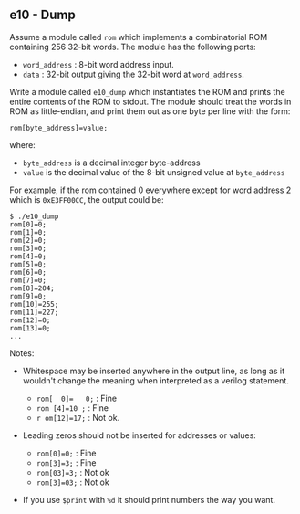 e10 - Dump
----------

Assume a module called `rom` which implements a combinatorial ROM
containing 256 32-bit words. The module has the following ports:

- `word_address` : 8-bit word address input.
- `data` : 32-bit output giving the 32-bit word at `word_address`.

Write a module called `e10_dump` which instantiates the ROM and
prints the entire contents of the ROM to stdout. The module should
treat the words in ROM as little-endian, and print them out as
one byte per line with the form:
```
rom[byte_address]=value;
```
where:
- `byte_address` is a decimal integer byte-address
- `value` is the decimal value of the 8-bit unsigned value at `byte_address`

For example, if the rom contained 0 everywhere except for word address 2 which is `0xE3FF00CC`,
the output could be:

```
$ ./e10_dump
rom[0]=0;
rom[1]=0;
rom[2]=0;
rom[3]=0;
rom[4]=0;
rom[5]=0;
rom[6]=0;
rom[7]=0;
rom[8]=204;
rom[9]=0;
rom[10]=255;
rom[11]=227;
rom[12]=0;
rom[13]=0;
...
```

Notes:

- Whitespace may be inserted anywhere in the output line, as long
  as it wouldn't change the meaning when interpreted as a verilog statement.
  
  - `rom[  0]=   0;` : Fine
  - ` rom [4]=10 ; ` : Fine
  - `r om[12]=17;` : Not ok.

- Leading zeros should not be inserted for addresses or values:

  - `rom[0]=0;` : Fine
  - `rom[3]=3;` : Fine
  - `rom[03]=3;` : Not ok
  - `rom[3]=03;` : Not ok

- If you use `$print` with `%d` it should print numbers the way you want.
